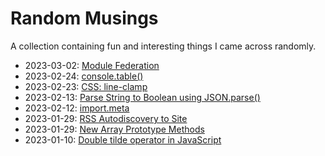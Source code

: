 # Random Musings

A collection containing fun and interesting things I came across randomly.

- 2023-03-02: [Module Federation](https://github.com/ruchernchong/random-musings/blob/main/items/module-federation.md)
- 2023-02-24: [console.table()](https://github.com/ruchernchong/random-musings/blob/main/items/console-table.md)
- 2023-02-23: [CSS: line-clamp](https://github.com/ruchernchong/random-musings/blob/main/items/css-line-clamp.md)
- 2023-02-13: [Parse String to Boolean using JSON.parse()](https://github.com/ruchernchong/random-musings/blob/main/items/parse-string-to-boolean-using-json-parse.md)
- 2023-02-12: [import.meta](https://github.com/ruchernchong/random-musings/blob/main/items/import-meta.md)
- 2023-01-29: [RSS Autodiscovery to Site](https://github.com/ruchernchong/random-musings/blob/main/items/rss-autodiscovery-to-site.md)
- 2023-01-29: [New Array Prototype Methods](https://github.com/ruchernchong/random-musings/blob/main/items/new-array-prototype-methods.md)
- 2023-01-10: [Double tilde operator in JavaScript](https://github.com/ruchernchong/random-musings/blob/main/items/double-tilde-operator-in-javascript.md)
